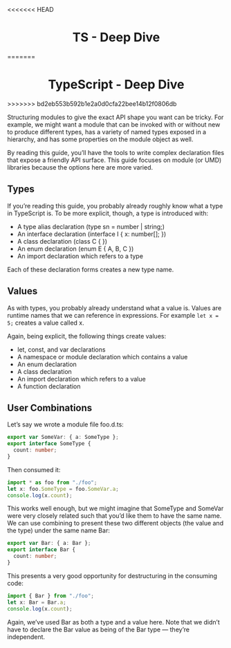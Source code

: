 <link rel="stylesheet" href="https://cdn.jsdelivr.net/npm/bootstrap-icons@1.5.0/font/bootstrap-icons.css">
<<<<<<< HEAD
<link rel="stylesheet" href="../../lib/doc_style.css">

<h1 style="text-align:center">TS - Deep Dive</h1>
=======
<link rel="stylesheet" href="../source.css">

<h1 style="text-align:center">TypeScript - Deep Dive</h1>
>>>>>>> bd2eb553b592b1e2a0d0cfa22bee14b12f0806db

Structuring modules to give the exact API shape you want can be tricky. For example, we might want a module that can be invoked with or without new to produce different types, has a variety of named types exposed in a hierarchy, and has some properties on the module object as well.

By reading this guide, you’ll have the tools to write complex declaration files that expose a friendly API surface. This guide focuses on module (or UMD) libraries because the options here are more varied.

## Types
If you’re reading this guide, you probably already roughly know what a type in TypeScript is. To be more explicit, though, a type is introduced with:
* A type alias declaration (type sn = number | string;)
* An interface declaration (interface I { x: number[]; })
* A class declaration (class C { })
* An enum declaration (enum E { A, B, C })
* An import declaration which refers to a type

Each of these declaration forms creates a new type name.

## Values
As with types, you probably already understand what a value is. Values are runtime names that we can reference in expressions. For example ``let x = 5;`` creates a value called x.

Again, being explicit, the following things create values:
* let, const, and var declarations
* A namespace or module declaration which contains a value
* An enum declaration
* A class declaration
* An import declaration which refers to a value
* A function declaration

## User Combinations
Let’s say we wrote a module file foo.d.ts:
```ts
export var SomeVar: { a: SomeType };
export interface SomeType {
  count: number;
}
```

Then consumed it:
```ts
import * as foo from "./foo";
let x: foo.SomeType = foo.SomeVar.a;
console.log(x.count);
```

This works well enough, but we might imagine that SomeType and SomeVar were very closely related such that you’d like them to have the same name. We can use combining to present these two different objects (the value and the type) under the same name Bar:
```ts
export var Bar: { a: Bar };
export interface Bar {
  count: number;
}
```

This presents a very good opportunity for destructuring in the consuming code:
```ts
import { Bar } from "./foo";
let x: Bar = Bar.a;
console.log(x.count);
```
Again, we’ve used Bar as both a type and a value here. Note that we didn’t have to declare the Bar value as being of the Bar type — they’re independent.






























